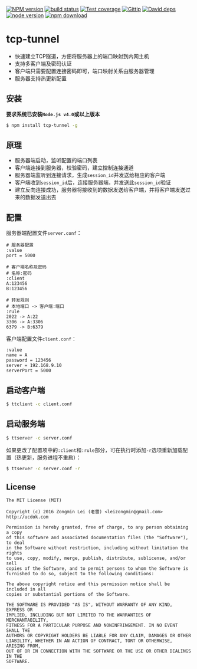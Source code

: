 [![NPM version][npm-image]][npm-url]
[![build status][travis-image]][travis-url]
[![Test coverage][coveralls-image]][coveralls-url]
[![Gittip][gittip-image]][gittip-url]
[![David deps][david-image]][david-url]
[![node version][node-image]][node-url]
[![npm download][download-image]][download-url]

[npm-image]: https://img.shields.io/npm/v/tcp-tunnel.svg?style=flat-square
[npm-url]: https://npmjs.org/package/tcp-tunnel
[travis-image]: https://img.shields.io/travis/leizongmin/tcp-tunnel.svg?style=flat-square
[travis-url]: https://travis-ci.org/leizongmin/tcp-tunnel
[coveralls-image]: https://img.shields.io/coveralls/leizongmin/tcp-tunnel.svg?style=flat-square
[coveralls-url]: https://coveralls.io/r/leizongmin/tcp-tunnel?branch=master
[gittip-image]: https://img.shields.io/gittip/leizongmin.svg?style=flat-square
[gittip-url]: https://www.gittip.com/leizongmin/
[david-image]: https://img.shields.io/david/leizongmin/tcp-tunnel.svg?style=flat-square
[david-url]: https://david-dm.org/leizongmin/tcp-tunnel
[node-image]: https://img.shields.io/badge/node.js-%3E=_4.0-green.svg?style=flat-square
[node-url]: http://nodejs.org/download/
[download-image]: https://img.shields.io/npm/dm/tcp-tunnel.svg?style=flat-square
[download-url]: https://npmjs.org/package/tcp-tunnel

# tcp-tunnel

+ 快速建立TCP隧道，方便将服务器上的端口映射到内网主机
+ 支持多客户端及密码认证
+ 客户端只需要配置连接密码即可，端口映射关系由服务器管理
+ 服务器支持热更新配置


## 安装

**要求系统已安装`Node.js v4.0`或以上版本**

```bash
$ npm install tcp-tunnel -g
```

## 原理

+ 服务器端启动，监听配置的端口列表
+ 客户端连接到服务器，校验密码，建立控制连接通道
+ 服务器端监听到连接请求，生成`session_id`并发送给相应的客户端
+ 客户端收到`session_id`后，连接服务器端，并发送此`session_id`验证
+ 建立反向连接成功，服务器将接收到的数据发送给客户端，并将客户端发送过来的数据发送出去

## 配置

服务器端配置文件`server.conf`：

```
# 服务器配置
:value
port = 5000

# 客户端名称及密码
# 名称:密码
:client
A:123456
B:123456

# 转发规则
# 本地端口 -> 客户端:端口
:rule
2022 -> A:22
3306 -> A:3306
6379 -> B:6379
```

客户端配置文件`client.conf`：

```
:value
name = A
password = 123456
server = 192.168.9.10
serverPort = 5000
```

## 启动客户端

```bash
$ ttclient -c client.conf
```

## 启动服务端

```bash
$ ttserver -c server.conf
```

如果更改了配置项中的`:client`和`:rule`部分，可在执行时添加`-r`选项重新加载配置（热更新，服务进程不重启）：

```bash
$ ttserver -c server.conf -r
```


## License

```
The MIT License (MIT)

Copyright (c) 2016 Zongmin Lei (老雷) <leizongmin@gmail.com>
http://ucdok.com

Permission is hereby granted, free of charge, to any person obtaining a copy
of this software and associated documentation files (the "Software"), to deal
in the Software without restriction, including without limitation the rights
to use, copy, modify, merge, publish, distribute, sublicense, and/or sell
copies of the Software, and to permit persons to whom the Software is
furnished to do so, subject to the following conditions:

The above copyright notice and this permission notice shall be included in all
copies or substantial portions of the Software.

THE SOFTWARE IS PROVIDED "AS IS", WITHOUT WARRANTY OF ANY KIND, EXPRESS OR
IMPLIED, INCLUDING BUT NOT LIMITED TO THE WARRANTIES OF MERCHANTABILITY,
FITNESS FOR A PARTICULAR PURPOSE AND NONINFRINGEMENT. IN NO EVENT SHALL THE
AUTHORS OR COPYRIGHT HOLDERS BE LIABLE FOR ANY CLAIM, DAMAGES OR OTHER
LIABILITY, WHETHER IN AN ACTION OF CONTRACT, TORT OR OTHERWISE, ARISING FROM,
OUT OF OR IN CONNECTION WITH THE SOFTWARE OR THE USE OR OTHER DEALINGS IN THE
SOFTWARE.
```
